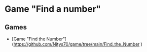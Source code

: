# Game "Find a number"

## Games 

* [Game "Find the Number"] (https://github.com/Nitys70/game/tree/main/Find_the_Number )